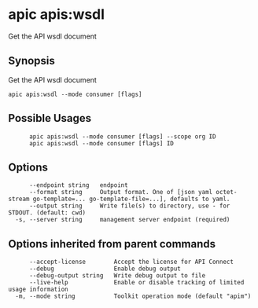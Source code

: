 # apic apis:wsdl

Get the API wsdl document

## Synopsis

Get the API wsdl document

```
apic apis:wsdl --mode consumer [flags]
```

## Possible Usages

```
      apic apis:wsdl --mode consumer [flags] --scope org ID
      apic apis:wsdl --mode consumer [flags] ID
```

## Options

```
      --endpoint string   endpoint
      --format string     Output format. One of [json yaml octet-stream go-template=... go-template-file=...], defaults to yaml.
      --output string     Write file(s) to directory, use - for STDOUT. (default: cwd)
  -s, --server string     management server endpoint (required)
```

## Options inherited from parent commands

```
      --accept-license        Accept the license for API Connect
      --debug                 Enable debug output
      --debug-output string   Write debug output to file
      --live-help             Enable or disable tracking of limited usage information
  -m, --mode string           Toolkit operation mode (default "apim")
```
